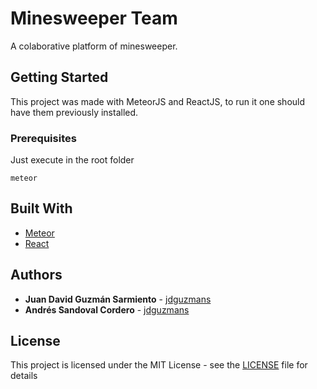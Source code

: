 # Minesweeper Team

A colaborative platform of minesweeper.

## Getting Started

This project was made with MeteorJS and ReactJS, to run it one should have them previously installed.

### Prerequisites

Just execute in the root folder

```
meteor
```

## Built With

* [Meteor](https://www.meteor.com/)
* [React](https://reactjs.org/) 

## Authors

* **Juan David Guzmán Sarmiento** - [jdguzmans](https://jdguzmans.github.io/)
* **Andrés Sandoval Cordero** - [jdguzmans](https://asandovaluniandes.github.io/)

## License

This project is licensed under the MIT License - see the [LICENSE](LICENSE) file for details
